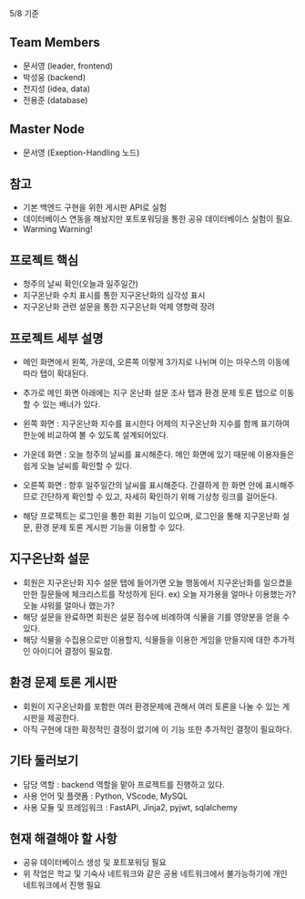5/8 기준

## Team Members
- 문서영 (leader, frontend)
- 박성웅 (backend)
- 천지성 (idea, data)
- 전용준 (database)

## Master Node
- 문서영 (Exeption-Handling 노드)

## 참고
- 기본 백엔드 구현을 위한 게시판 API로 실험
- 데이터베이스 연동을 해놨지만 포트포워딩을 통한 공유 데이터베이스 실험이 필요.
- Warming Warning!

## 프로젝트 핵심
- 청주의 날씨 확인(오늘과 일주일간)
- 지구온난화 수치 표시를 통한 지구온난화의 심각성 표시
- 지구온난화 관련 설문을 통한 지구온난화 억제 영향력 장려

## 프로젝트 세부 설명
- 메인 화면에서 왼쪽, 가운데, 오른쪽 이렇게 3가지로 나뉘며 이는 마우스의 이동에 따라 탭이 확대된다.
- 추가로 메인 화면 아래에는 지구 온난화 설문 조사 탭과 환경 문제 토론 탭으로 이동할 수 있는 배너가 있다.
- 왼쪽 화면 : 지구온난화 지수를 표시한다 어제의 지구온난화 지수를 함께 표기하여 한눈에 비교하여 볼 수 있도록 설계되어있다.
- 가운데 화면 : 오늘 청주의 날씨를 표시해준다. 메인 화면에 있기 때문에 이용자들은 쉽게 오늘 날씨를 확인할 수 있다.
- 오른쪽 화면 : 향후 일주일간의 날씨를 표시해준다. 간결하게 한 화면 안에 표시해주므로 간단하게 확인할 수 있고, 자세히 확인하기 위해 기상청 링크를 걸어둔다.
  
- 해당 프로젝트는 로그인을 통한 회원 기능이 있으며, 로그인을 통해 지구온난화 설문, 환경 문제 토론 게시판 기능을 이용할 수 있다.

## 지구온난화 설문
- 회원은 지구온난화 지수 설문 탭에 들어가면 오늘 행동에서 지구온난화를 일으켰을 만한 질문들에 체크리스트를 작성하게 된다. ex) 오늘 자가용을 얼마나 이용했는가? 오늘 샤워를 얼마나 했는가?
- 해당 설문을 완료하면 회원은 설문 점수에 비례하여 식물을 기를 영양분을 얻을 수 있다.
- 해당 식물을 수집용으로만 이용할지, 식물들을 이용한 게임을 만들지에 대한 추가적인 아이디어 결정이 필요함.

## 환경 문제 토론 게시판
- 회원이 지구온난화를 포함한 여러 환경문제에 관해서 여러 토론을 나눌 수 있는 게시판을 제공한다.
- 아직 구현에 대한 확정적인 결정이 없기에 이 기능 또한 추가적인 결정이 필요하다.

## 기타 둘러보기
- 담당 역할 : backend 역할을 맡아 프로젝트를 진행하고 있다.
- 사용 언어 및 플랫폼 : Python, VScode, MySQL
- 사용 모듈 및 프레임워크 : FastAPI, Jinja2, pyjwt, sqlalchemy

## 현재 해결해야 할 사항
- 공유 데이터베이스 생성 및 포트포워딩 필요
- 위 작업은 학교 및 기숙사 네트워크와 같은 공용 네트워크에서 불가능하기에 개인 네트워크에서 진행 필요
